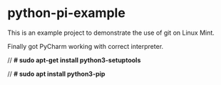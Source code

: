 # python-pi-example
This is an example project to demonstrate the use of git on Linux Mint.

Finally got PyCharm working with correct interpreter.

// **# sudo apt-get install python3-setuptools**

// **# sudo apt install python3-pip**
